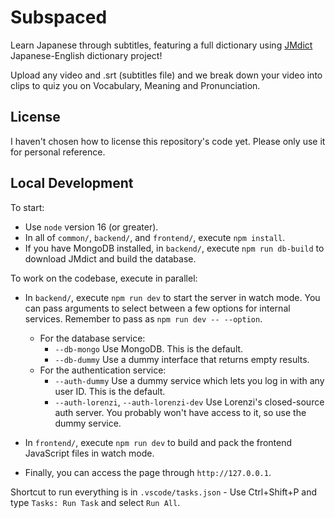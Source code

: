 # Subspaced

Learn Japanese through subtitles, featuring a full dictionary using [JMdict](https://www.edrdg.org/wiki/index.php/JMdict-EDICT_Dictionary_Project) Japanese-English dictionary project!

Upload any video and .srt (subtitles file) and we break down your video into clips to quiz you on Vocabulary, Meaning and Pronunciation.

## License

I haven't chosen how to license this repository's code yet. Please only use it for personal reference.

## Local Development

To start:

-   Use `node` version 16 (or greater).
-   In all of `common/`, `backend/`, and `frontend/`, execute `npm install`.
-   If you have MongoDB installed, in `backend/`, execute `npm run db-build` to download JMdict and build the database.

To work on the codebase, execute in parallel:

-   In `backend/`, execute `npm run dev` to start the server in watch mode. You can pass arguments to select between a few options for internal services. Remember to pass as `npm run dev -- --option`.

    -   For the database service:
        -   `--db-mongo` Use MongoDB. This is the default.
        -   `--db-dummy` Use a dummy interface that returns empty results.
    -   For the authentication service:
        -   `--auth-dummy` Use a dummy service which lets you log in with any user ID. This is the default.
        -   `--auth-lorenzi`, `--auth-lorenzi-dev` Use Lorenzi's closed-source auth server. You probably won't have access to it, so use the dummy service.

-   In `frontend/`, execute `npm run dev` to build and pack the frontend JavaScript files in watch mode.

-   Finally, you can access the page through `http://127.0.0.1`.

Shortcut to run everything is in `.vscode/tasks.json` - Use Ctrl+Shift+P and type `Tasks: Run Task` and select `Run All`.
